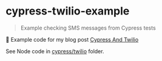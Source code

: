 # cypress-twilio-example

> Example checking SMS messages from Cypress tests

📝 Example code for my blog post [Cypress And Twilio](https://glebbahmutov.com/blog/cypress-twilio/)

See Node code in [cypress/twilio](./cypress/twilio/) folder.
